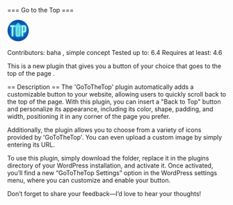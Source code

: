 === Go to the Top ===

<img src="https://github.com/BahaManai/WP-plugin-GoToTheTop/blob/main/assets/images/TOPlogo.png" alt="Plugin Logo" width="50"/>

Contributors: baha , simple concept
Tested up to: 6.4
Requires at least: 4.6

This is a new plugin that gives you a button of your choice that goes to the top of the page .

== Description ==
The 'GoToTheTop' plugin automatically adds a customizable button to your website, allowing users to quickly scroll back to the top of the page. With this plugin, you can insert a "Back to Top" button and personalize its appearance, including its color, shape, padding, and width, positioning it in any corner of the page you prefer.

Additionally, the plugin allows you to choose from a variety of icons provided by 'GoToTheTop'. You can even upload a custom image by simply entering its URL.

To use this plugin, simply download the folder, replace it in the plugins directory of your WordPress installation, and activate it. Once activated, you’ll find a new “GoToTheTop Settings” option in the WordPress settings menu, where you can customize and enable your button.

Don’t forget to share your feedback—I’d love to hear your thoughts!


